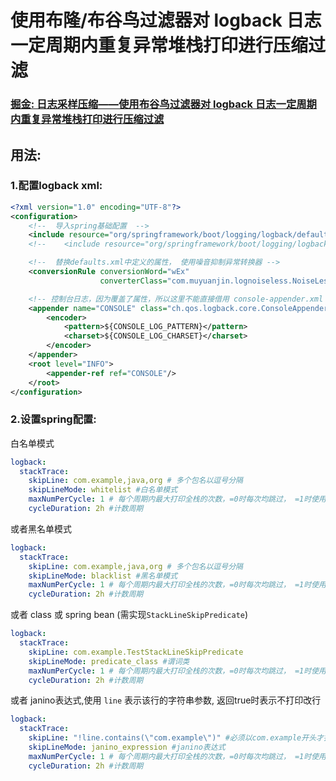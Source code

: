 # 使用布隆/布谷鸟过滤器对 logback 日志一定周期内重复异常堆栈打印进行压缩过滤
### [掘金: 日志采样压缩——使用布谷鸟过滤器对 logback 日志一定周期内重复异常堆栈打印进行压缩过滤](https://juejin.cn/post/7155371979128700964/)
## 用法:

### 1.配置logback xml:

```xml
<?xml version="1.0" encoding="UTF-8"?>
<configuration>
    <!--  导入spring基础配置  -->
    <include resource="org/springframework/boot/logging/logback/defaults.xml"/>
    <!--    <include resource="org/springframework/boot/logging/logback/console-appender.xml"/>-->

    <!--  替换defaults.xml中定义的属性， 使用噪音抑制异常转换器 -->
    <conversionRule conversionWord="wEx"
                    converterClass="com.muyuanjin.lognoiseless.NoiseLessThrowableProxyConverter"/>

    <!-- 控制台日志，因为覆盖了属性，所以这里不能直接借用 console-appender.xml ，copy一遍-->
    <appender name="CONSOLE" class="ch.qos.logback.core.ConsoleAppender">
        <encoder>
            <pattern>${CONSOLE_LOG_PATTERN}</pattern>
            <charset>${CONSOLE_LOG_CHARSET}</charset>
        </encoder>
    </appender>
    <root level="INFO">
        <appender-ref ref="CONSOLE"/>
    </root>
</configuration>
```

### 2.设置spring配置:

白名单模式

```yaml
logback:
  stackTrace:
    skipLine: com.example,java,org # 多个包名以逗号分隔
    skipLineMode: whitelist #白名单模式
    maxNumPerCycle: 1 # 每个周期内最大打印全栈的次数，=0时每次均跳过， =1时使用 布隆过滤器
    cycleDuration: 2h #计数周期
```

或者黑名单模式

```yaml
logback:
  stackTrace:
    skipLine: com.example,java,org # 多个包名以逗号分隔
    skipLineMode: blacklist #黑名单模式
    maxNumPerCycle: 1 # 每个周期内最大打印全栈的次数，=0时每次均跳过， =1时使用 布隆过滤器
    cycleDuration: 2h #计数周期
```

或者 class 或 spring bean (需实现`StackLineSkipPredicate`)

```yaml
logback:
  stackTrace:
    skipLine: com.example.TestStackLineSkipPredicate
    skipLineMode: predicate_class #谓词类
    maxNumPerCycle: 1 # 每个周期内最大打印全栈的次数，=0时每次均跳过， =1时使用 布隆过滤器
    cycleDuration: 2h #计数周期
```

或者 janino表达式,使用 `line` 表示该行的字符串参数, 返回true时表示不打印改行

```yaml
logback:
  stackTrace:
    skipLine: "!line.contains(\"com.example\")" #必须以com.example开头才打印
    skipLineMode: janino_expression #janino表达式
    maxNumPerCycle: 1 # 每个周期内最大打印全栈的次数，=0时每次均跳过， =1时使用 布隆过滤器
    cycleDuration: 2h #计数周期
```